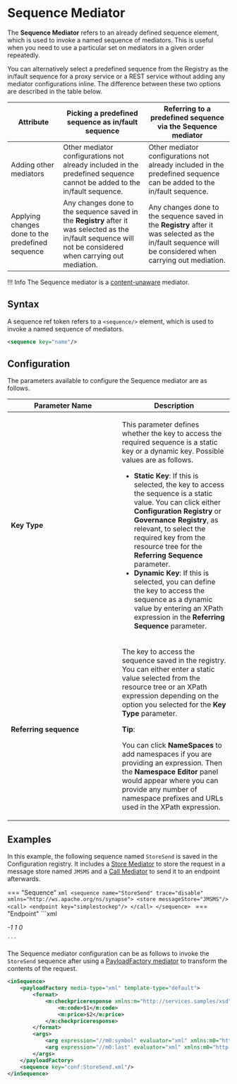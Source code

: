 # Sequence Mediator

The **Sequence Mediator** refers to an already defined sequence element, which is used to invoke a named sequence of mediators. This is useful when you need to use a particular set on mediators in a given order repeatedly.

You can alternatively select a predefined sequence from the Registry as the in/fault sequence for a proxy service or a REST service without adding any mediator configurations inline. The difference between these two options are described in the table below.

| Attribute                                         | Picking a predefined sequence as in/fault sequence                                                                                                                                                                                                                  | Referring to a predefined sequence via the Sequence mediator                                                                                                                                                                                                        |
|---------------------------------------------------|--------------------------------------------------------------------------------------------------------------------------------------------------------------------------------------------------------------------------------------------------------------------------|----------------------------------------------------------------------------------------------------------------------------------------------------------------------------------------------------------------------------------------------------------------------|
| Adding other mediators                            | Other mediator configurations not already included in the predefined sequence cannot be added to the in/fault sequence.                                                                                                                                    | Other mediator configurations not already included in the predefined sequence can be added to the in/fault sequence.                                                                                                                                    |
| Applying changes done to the predefined sequence | Any changes done to the sequence saved in the **Registry** after it was selected as the in/fault sequence will not be considered when carrying out mediation. | Any changes done to the sequence saved in the **Registry** after it was selected as the in/fault sequence will be considered when carrying out mediation. |

!!! Info
    The Sequence mediator is a [content-unaware]({{base_path}}/reference/mediators/about-mediators/#classification-of-mediators) mediator.

## Syntax

A sequence ref token refers to a  `<sequence/>` element, which is used to invoke a named sequence of mediators.

```xml
<sequence key="name"/>
```

## Configuration

The parameters available to configure the Sequence mediator are as follows.

<table>
<colgroup>
<col style="width: 50%" />
<col style="width: 50%" />
</colgroup>
<thead>
<tr class="header">
<th>Parameter Name</th>
<th>Description</th>
</tr>
</thead>
<tbody>
<tr class="odd">
<td><strong>Key Type</strong></td>
<td><p>This parameter defines whether the key to access the required sequence is a static key or a dynamic key. Possible values are as follows.</p>
<ul>
<li><strong>Static Key</strong>: If this is selected, the key to access the sequence is a static value. You can click either <strong>Configuration Registry</strong> or <strong>Governance Registry</strong>, as relevant, to select the required key from the resource tree for the <strong>Referring Sequence</strong> parameter.</li>
<li><strong>Dynamic Key</strong>: If this is selected, you can define the key to access the sequence as a dynamic value by entering an XPath expression in the <strong>Referring Sequence</strong> parameter.</li>
</ul></td>
</tr>
<tr class="even">
<td><strong>Referring sequence</strong></td>
<td><div class="content-wrapper">
<p>The key to access the sequence saved in the registry. You can either enter a static value selected from the resource tree or an XPath expression depending on the option you selected for the <strong>Key Type</strong> parameter.</p>
<b>Tip</b>:
<p>You can click <strong>NameSpaces</strong> to add namespaces if you are providing an expression. Then the <strong>Namespace Editor</strong> panel would appear where you can provide any number of namespace prefixes and URLs used in the XPath expression.</p>
</div></td>
</tr>
</tbody>
</table>

## Examples

In this example, the following sequence named `StoreSend` is saved in the Configuration registry. It includes a [Store Mediator]({{base_path}}/reference/mediators/store-Mediator) to store the request in a message store named `JMSMS` and a [Call Mediator]({{base_path}}/reference/mediators/call-mediator) to send it to an endpoint afterwards.

=== "Sequence"
    ```xml
    <sequence name="StoreSend" trace="disable" xmlns="http://ws.apache.org/ns/synapse">
        <store messageStore="JMSMS"/>
        <call>
            <endpoint key="simplestockep"/>
        </call>
    </sequence>
    ```
=== "Endpoint"
    ```xml
    <?xml version="1.0" encoding="UTF-8"?>
    <endpoint name="simplestockep" xmlns="http://ws.apache.org/ns/synapse">
        <address uri="http://localhost:9000/services/SimpleStockQuoteService">
            <suspendOnFailure>
                <initialDuration>-1</initialDuration>
                <progressionFactor>1</progressionFactor>
            </suspendOnFailure>
            <markForSuspension>
                <retriesBeforeSuspension>0</retriesBeforeSuspension>
            </markForSuspension>
        </address>
    </endpoint>

    ```

The Sequence mediator configuration can be as follows to invoke the `StoreSend` sequence after using a [PayloadFactory mediator]({{base_path}}/reference/mediators/payloadfactory-mediator) to transform the contents of the request.

```xml 
<inSequence>
    <payloadFactory media-type="xml" template-type="default">
        <format>
            <m:checkpriceresponse xmlns:m="http://services.samples/xsd">
                <m:code>$1</m:code>
                <m:price>$2</m:price>
            </m:checkpriceresponse>
        </format>
        <args>
            <arg expression="//m0:symbol" evaluator="xml" xmlns:m0="http://services.samples/xsd"/>
            <arg expression="//m0:last" evaluator="xml" xmlns:m0="http://services.samples/xsd"/>
        </args>
    </payloadFactory>
    <sequence key="conf:StoreSend.xml"/>
</inSequence>
```
